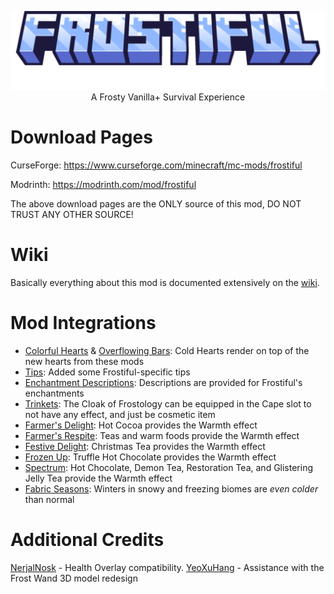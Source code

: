 <p align="center">
    <img src="./src/main/resources/assets/frostiful/frostiful.png" alt="Frostiful title">
    A Frosty Vanilla+ Survival Experience
</p>

# Download Pages

CurseForge: https://www.curseforge.com/minecraft/mc-mods/frostiful

Modrinth: https://modrinth.com/mod/frostiful

The above download pages are the ONLY source of this mod, DO NOT TRUST ANY OTHER SOURCE!

# Wiki

Basically everything about this mod is documented extensively on the [wiki](https://github.com/TheDeathlyCow/frostiful/wiki/).

# Mod Integrations 

* [Colorful Hearts](https://modrinth.com/mod/colorful-hearts) & [Overflowing Bars](https://modrinth.com/mod/overflowing-bars): Cold Hearts render on top of the new hearts from these mods
* [Tips](https://modrinth.com/mod/tips): Added some Frostiful-specific tips
* [Enchantment Descriptions](https://modrinth.com/mod/enchantment-descriptions): Descriptions are provided for Frostiful's enchantments
* [Trinkets](https://modrinth.com/mod/trinkets): The Cloak of Frostology can be equipped in the Cape slot to not have any effect, and just be cosmetic item
* [Farmer's Delight](https://modrinth.com/mod/farmers-delight-fabric): Hot Cocoa provides the Warmth effect
* [Farmer's Respite](https://www.curseforge.com/minecraft/mc-mods/farmers-respite): Teas and warm foods provide the Warmth effect
* [Festive Delight](https://www.curseforge.com/minecraft/mc-mods/festive-delight): Christmas Tea provides the Warmth effect
* [Frozen Up](https://www.curseforge.com/minecraft/mc-mods/frozen-up): Truffle Hot Chocolate provides the Warmth effect
* [Spectrum](https://modrinth.com/mod/spectrum): Hot Chocolate, Demon Tea, Restoration Tea, and Glistering Jelly Tea provide the Warmth effect
* [Fabric Seasons](https://modrinth.com/mod/fabric-seasons): Winters in snowy and freezing biomes are *even colder* than normal

# Additional Credits

[NerjalNosk](https://github.com/NerjalNosk) - Health Overlay compatibility.
[YeoXuHang](https://github.com/YeoXuHang) - Assistance with the Frost Wand 3D model redesign